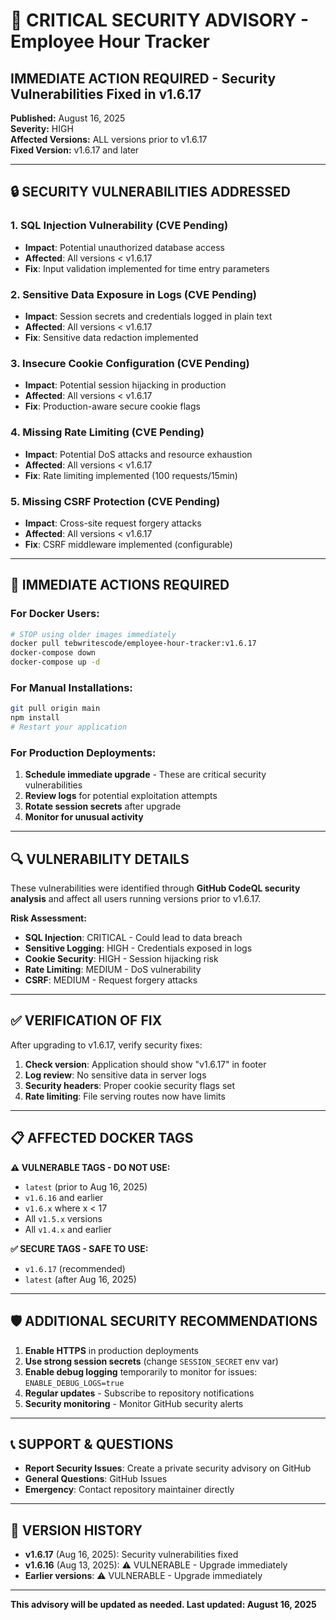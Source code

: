 # 🚨 CRITICAL SECURITY ADVISORY - Employee Hour Tracker

## IMMEDIATE ACTION REQUIRED - Security Vulnerabilities Fixed in v1.6.17

**Published:** August 16, 2025  
**Severity:** HIGH  
**Affected Versions:** ALL versions prior to v1.6.17  
**Fixed Version:** v1.6.17 and later  

---

## 🔒 SECURITY VULNERABILITIES ADDRESSED

### 1. **SQL Injection Vulnerability** (CVE Pending)
- **Impact**: Potential unauthorized database access
- **Affected**: All versions < v1.6.17
- **Fix**: Input validation implemented for time entry parameters

### 2. **Sensitive Data Exposure in Logs** (CVE Pending)  
- **Impact**: Session secrets and credentials logged in plain text
- **Affected**: All versions < v1.6.17
- **Fix**: Sensitive data redaction implemented

### 3. **Insecure Cookie Configuration** (CVE Pending)
- **Impact**: Potential session hijacking in production
- **Affected**: All versions < v1.6.17
- **Fix**: Production-aware secure cookie flags

### 4. **Missing Rate Limiting** (CVE Pending)
- **Impact**: Potential DoS attacks and resource exhaustion
- **Affected**: All versions < v1.6.17
- **Fix**: Rate limiting implemented (100 requests/15min)

### 5. **Missing CSRF Protection** (CVE Pending)
- **Impact**: Cross-site request forgery attacks
- **Affected**: All versions < v1.6.17
- **Fix**: CSRF middleware implemented (configurable)

---

## 🚨 IMMEDIATE ACTIONS REQUIRED

### For Docker Users:
```bash
# STOP using older images immediately
docker pull tebwritescode/employee-hour-tracker:v1.6.17
docker-compose down
docker-compose up -d
```

### For Manual Installations:
```bash
git pull origin main
npm install
# Restart your application
```

### For Production Deployments:
1. **Schedule immediate upgrade** - These are critical security vulnerabilities
2. **Review logs** for potential exploitation attempts
3. **Rotate session secrets** after upgrade
4. **Monitor for unusual activity**

---

## 🔍 VULNERABILITY DETAILS

These vulnerabilities were identified through **GitHub CodeQL security analysis** and affect all users running versions prior to v1.6.17.

**Risk Assessment:**
- **SQL Injection**: CRITICAL - Could lead to data breach
- **Sensitive Logging**: HIGH - Credentials exposed in logs  
- **Cookie Security**: HIGH - Session hijacking risk
- **Rate Limiting**: MEDIUM - DoS vulnerability
- **CSRF**: MEDIUM - Request forgery attacks

---

## ✅ VERIFICATION OF FIX

After upgrading to v1.6.17, verify security fixes:

1. **Check version**: Application should show "v1.6.17" in footer
2. **Log review**: No sensitive data in server logs
3. **Security headers**: Proper cookie security flags set
4. **Rate limiting**: File serving routes now have limits

---

## 📋 AFFECTED DOCKER TAGS

**⚠️ VULNERABLE TAGS - DO NOT USE:**
- `latest` (prior to Aug 16, 2025)
- `v1.6.16` and earlier
- `v1.6.x` where x < 17
- All `v1.5.x` versions
- All `v1.4.x` and earlier

**✅ SECURE TAGS - SAFE TO USE:**
- `v1.6.17` (recommended)
- `latest` (after Aug 16, 2025)

---

## 🛡️ ADDITIONAL SECURITY RECOMMENDATIONS

1. **Enable HTTPS** in production deployments
2. **Use strong session secrets** (change `SESSION_SECRET` env var)
3. **Enable debug logging** temporarily to monitor for issues: `ENABLE_DEBUG_LOGS=true`
4. **Regular updates** - Subscribe to repository notifications
5. **Security monitoring** - Monitor GitHub security alerts

---

## 📞 SUPPORT & QUESTIONS

- **Report Security Issues**: Create a private security advisory on GitHub
- **General Questions**: GitHub Issues
- **Emergency**: Contact repository maintainer directly

---

## 🔄 VERSION HISTORY

- **v1.6.17** (Aug 16, 2025): Security vulnerabilities fixed
- **v1.6.16** (Aug 13, 2025): ⚠️ VULNERABLE - Upgrade immediately
- **Earlier versions**: ⚠️ VULNERABLE - Upgrade immediately

---

**This advisory will be updated as needed. Last updated: August 16, 2025**